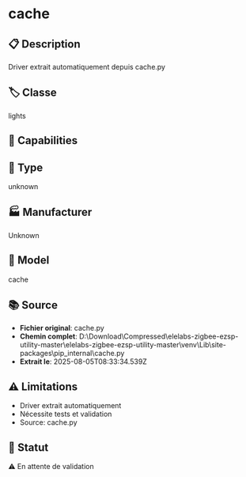 # cache

## 📋 Description
Driver extrait automatiquement depuis cache.py

## 🏷️ Classe
lights

## 🔧 Capabilities


## 📡 Type
unknown

## 🏭 Manufacturer
Unknown

## 📱 Model
cache

## 📚 Source
- **Fichier original**: cache.py
- **Chemin complet**: D:\Download\Compressed\elelabs-zigbee-ezsp-utility-master\elelabs-zigbee-ezsp-utility-master\venv\Lib\site-packages\pip\_internal\cache.py
- **Extrait le**: 2025-08-05T08:33:34.539Z

## ⚠️ Limitations
- Driver extrait automatiquement
- Nécessite tests et validation
- Source: cache.py

## 🚀 Statut
⚠️ En attente de validation
